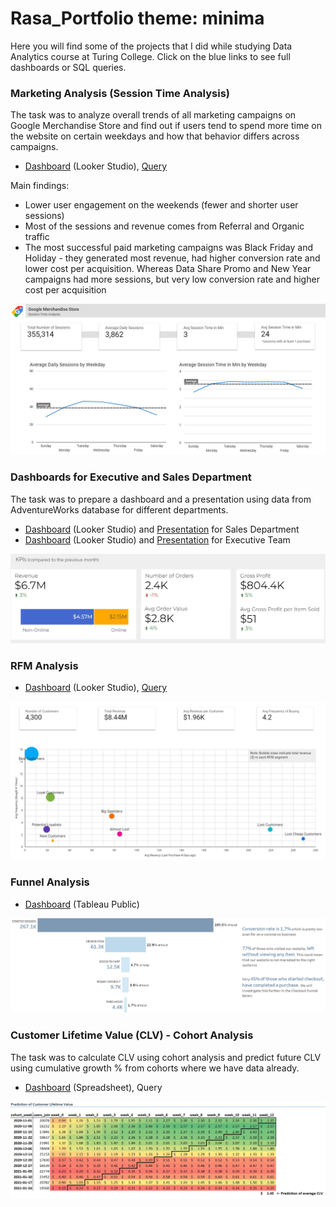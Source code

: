 # Rasa_Portfolio theme: minima
Here you will find some of the projects that I did while studying Data Analytics course at Turing College. 
Click on the blue links to see full dashboards or SQL queries.

### Marketing Analysis (Session Time Analysis)

The task was to analyze overall trends of all marketing campaigns on Google Merchandise Store and find out if users tend to spend more time on the website on certain weekdays and how that behavior differs across campaigns.

- [Dashboard](https://lookerstudio.google.com/reporting/ae97231a-987f-4a40-8bf5-b33b7ca753a3) (Looker Studio), [Query](https://github.com/rasmat001/Rasa_Portfolio/blob/main/queries/Session%20Time%20Analysis%20(Marketing).sql)

Main findings:
- Lower user engagement on the weekends (fewer and shorter user sessions)
- Most of the sessions and revenue comes from Referral and Organic traffic 
- The most successful paid marketing campaigns was Black Friday and Holiday - they generated most revenue, had higher conversion rate and lower cost per acquisition. Whereas Data Share Promo and New Year campaigns had more sessions, but very low conversion rate and higher cost per acquisition

![](/images/session_time_analysis.jpg)

### Dashboards for Executive and Sales Department

The task was to prepare a dashboard and a presentation using data from AdventureWorks database for different departments.

- [Dashboard](https://lookerstudio.google.com/s/ry1_TWDoRjI) (Looker Studio) and [Presentation](https://1drv.ms/p/s!AmmVG-hGs2YDgT-zzXHP13f_mRfT?e=DJN9YC) for Sales Department
- [Dashboard](https://lookerstudio.google.com/s/pmKR2tVlIRY) (Looker Studio) and [Presentation](https://onedrive.live.com/view.aspx?resid=366B346E81B9569!188&ithint=file%2cpptx&authkey=!AGj3gx7Xq0UnyNs) for Executive Team

![](/images/executive_kpi.jpg)
### RFM Analysis

- [Dashboard](https://lookerstudio.google.com/s/s_8Jv3YrPbs) (Looker Studio), [Query](https://github.com/rasmat001/Rasa_Portfolio/blob/main/queries/RFM%20analysis.sql)

![](/images/RFM.jpg)

### Funnel Analysis

- [Dashboard](https://public.tableau.com/views/FunnelAnalysis_16838888475930/FunnelAnalysis?:language=en-US&publish=yes&:display_count=n&:origin=viz_share_link) (Tableau Public) 

![](/images/Funnel_Analysis.jpg)

### Customer Lifetime Value (CLV) - Cohort Analysis

The task was to calculate CLV using cohort analysis and predict future CLV using cumulative growth % from cohorts where we have data already.
- [Dashboard](https://1drv.ms/x/s!AmmVG-hGs2YDgXRoJqFjD3JOybwE?e=IIOq67) (Spreadsheet), Query

![](/images/cohort_clv.jpg)



